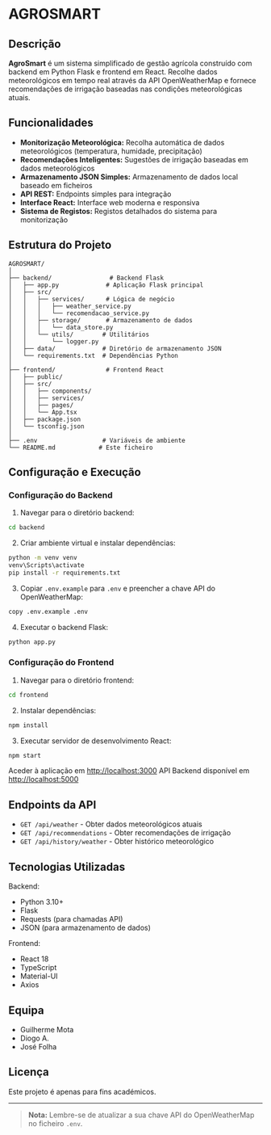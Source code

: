 # AGROSMART 

## Descrição

**AgroSmart** é um sistema simplificado de gestão agrícola construído com backend em Python Flask e frontend em React. Recolhe dados meteorológicos em tempo real através da API OpenWeatherMap e fornece recomendações de irrigação baseadas nas condições meteorológicas atuais.

## Funcionalidades

- **Monitorização Meteorológica:** Recolha automática de dados meteorológicos (temperatura, humidade, precipitação)
- **Recomendações Inteligentes:** Sugestões de irrigação baseadas em dados meteorológicos
- **Armazenamento JSON Simples:** Armazenamento de dados local baseado em ficheiros
- **API REST:** Endpoints simples para integração
- **Interface React:** Interface web moderna e responsiva
- **Sistema de Registos:** Registos detalhados do sistema para monitorização

## Estrutura do Projeto

```
AGROSMART/
│
├── backend/                # Backend Flask
│   ├── app.py             # Aplicação Flask principal
│   ├── src/
│   │   ├── services/      # Lógica de negócio
│   │   │   ├── weather_service.py
│   │   │   └── recomendacao_service.py
│   │   ├── storage/       # Armazenamento de dados
│   │   │   └── data_store.py
│   │   └── utils/        # Utilitários
│   │       └── logger.py
│   ├── data/             # Diretório de armazenamento JSON
│   └── requirements.txt  # Dependências Python
│
├── frontend/              # Frontend React
│   ├── public/
│   ├── src/
│   │   ├── components/
│   │   ├── services/
│   │   ├── pages/
│   │   └── App.tsx
│   ├── package.json
│   └── tsconfig.json
│
├── .env                  # Variáveis de ambiente
└── README.md            # Este ficheiro
```

## Configuração e Execução

### Configuração do Backend

1. Navegar para o diretório backend:
```sh
cd backend
```

2. Criar ambiente virtual e instalar dependências:
```sh
python -m venv venv
venv\Scripts\activate
pip install -r requirements.txt
```

3. Copiar `.env.example` para `.env` e preencher a chave API do OpenWeatherMap:
```sh
copy .env.example .env
```

4. Executar o backend Flask:
```sh
python app.py
```

### Configuração do Frontend

1. Navegar para o diretório frontend:
```sh
cd frontend
```

2. Instalar dependências:
```sh
npm install
```

3. Executar servidor de desenvolvimento React:
```sh
npm start
```

Aceder à aplicação em [http://localhost:3000](http://localhost:3000)
API Backend disponível em [http://localhost:5000](http://localhost:5000)

## Endpoints da API

- `GET /api/weather` - Obter dados meteorológicos atuais
- `GET /api/recommendations` - Obter recomendações de irrigação
- `GET /api/history/weather` - Obter histórico meteorológico

## Tecnologias Utilizadas

Backend:
- Python 3.10+
- Flask
- Requests (para chamadas API)
- JSON (para armazenamento de dados)

Frontend:
- React 18
- TypeScript
- Material-UI
- Axios

## Equipa

- Guilherme Mota
- Diogo A.
- José Folha

## Licença

Este projeto é apenas para fins académicos.

---

> **Nota:** Lembre-se de atualizar a sua chave API do OpenWeatherMap no ficheiro `.env`.